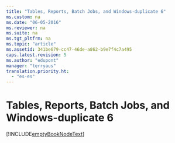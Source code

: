 ```yaml
---
title: "Tables, Reports, Batch Jobs, and Windows-duplicate 6"
ms.custom: na
ms.date: "06-05-2016"
ms.reviewer: na
ms.suite: na
ms.tgt_pltfrm: na
ms.topic: "article"
ms.assetid: 341be679-cc47-46de-a862-b9e7f4c7a495
caps.latest.revision: 5
ms.author: "edupont"
manager: "terryaus"
translation.priority.ht: 
  - "es-es"
---
```

# Tables, Reports, Batch Jobs, and Windows-duplicate 6
[!INCLUDE[emptyBookNodeText](../../Finance/includes/emptybooknodetext_md.md)]